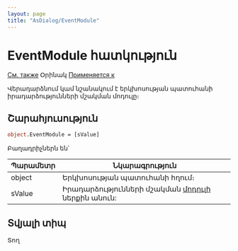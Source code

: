 ```yaml
---
layout: page
title: "AsDialog/EventModule"
---
```



# EventModule հատկություն

[См. также](../AsDialog.md) Օրինակ [Применяется к](../AsDialog.md)

Վերադարձնում կամ նշանակում է երկխոսության պատուհանի իրադարձությունների մշակման մոդուլը։  

## Շարահյուսություն

``` vb
object.EventModule = [sValue] 
```

Բաղադրիչներն են՝

| Պարամետր | Նկարագրություն |
|--|--|
| object | Երկխոսության պատուհանի հղում։ |
| sValue | Իրադարձությունների մշակման [մոդուլի](../../Defs/Module.html) ներքին անուն:  |


## Տվյալի տիպ

Տող
